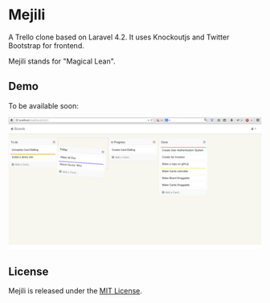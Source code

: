 Mejili
======

A Trello clone based on Laravel 4.2. It uses Knockoutjs and Twitter Bootstrap for frontend.

Mejili stands for "Magical Lean".


Demo
----
To be available soon:


![Screenshot](/public/assets/images/screenshot.png)

License
-------
Mejili is released under the [MIT License](/LICENSE).

